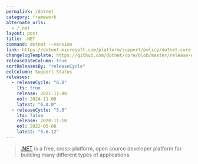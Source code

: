 ```yaml
---
permalink: /dotnet
category: framework
alternate_urls:
  - /.net
layout: post
title: .NET
command: dotnet --version
link: https://dotnet.microsoft.com/platform/support/policy/dotnet-core
changelogTemplate: https://github.com/dotnet/core/blob/master/release-notes/__RELEASE_CYCLE__/__LATEST__/__LATEST__.md
releaseDateColumn: true
sortReleasesBy: "releaseCycle"
eolColumn: Support Status
releases:
  - releaseCycle: "6.0"
    lts: true
    release: 2021-11-08
    eol: 2024-11-08
    latest: "6.0.0"
  - releaseCycle: "5.0"
    lts: false
    release: 2020-11-10
    eol: 2022-05-08
    latest: "5.0.12"
---
```


> [.NET](https://dotnet.microsoft.com/) is a free, cross-platform, open source developer platform for building many different types of applications.
